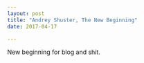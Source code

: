 ```yaml
---
layout: post
title: "Andrey Shuster, The New Beginning"
date: 2017-04-17

---
```

New beginning for blog and shit.
